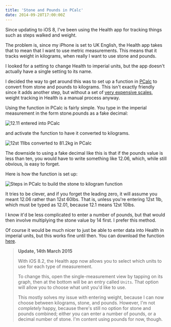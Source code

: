 ```yaml
---
title: 'Stone and Pounds in PCalc'
date: 2014-09-28T17:00:00Z
---
```


Since updating to iOS 8, I've been using the Health app for tracking things such
as steps walked and weight.

The problem is, since my iPhone is set to UK English, the Health app takes that
to mean that I want to use metric measurements. This means that it tracks weight
in kilograms, when really I want to use stone and pounds.

I looked for a setting to change Health to imperial units, but the app doesn't
actually have a single setting to its name.

I decided the way to get around this was to set up a function in
[PCalc](https://itunes.apple.com/gb/app/pcalc-the-best-calculator/id284666222?mt=8&uo=4&at=10l7rn)
to convert from stone and pounds to kilograms. This isn't exactly friendly since
it adds another step, but without a set of
[very expensive scales](http://www.amazon.co.uk/gp/product/B00BKRQ4E8/), weight
tracking in Health is a manual process anyway.

Using the function in PCalc is fairly simple. You type in the imperial
measurement in the form stone.pounds as a fake decimal:

![12.11 entered into PCalc](/img/2014-09-pcalc-stone-before.png)

and activate the function to have it converted to kilograms.

![12st 11lbs converted to 81.2kg in PCalc](/img/2014-09-pcalc-stone-after.png)

The downside to using a fake decimal like this is that if the pounds value is
less than ten, you would have to write something like 12.06, which, while still
obvious, is easy to forget.

Here is how the function is set up:

![Steps in PCalc to build the stone to kilogram function](/img/2014-09-pcalc-stone-function.png)

It tries to be clever, and if you forget the leading zero, it will assume you
meant 12.06 rather than 12st 60lbs. That is, unless you're entering 12st 1lb,
which must be typed as 12.01, because 12.1 means 12st 10lbs.

I know it'd be less complicated to enter a number of pounds, but that would then
involve multiplying the stone value by 14 first. I prefer this method.

Of course it would be much nicer to just be able to enter data into Health in
imperial units, but this works fine until then. You can download the function
[here](/downloads/stone-to-kg.pcalcfunctions).

> **Update, 14th March 2015**
>
> With iOS 8.2, the Health app now allows you to select which units to use for
> each type of measurement.
>
> To change this, open the single-measurement view by tapping on its graph, then
> at the bottom will be an entry called `Units`. That option will allow you to
> choose what unit you'd like to use.
>
> This mostly solves my issue with entering weight, because I can now choose
> between kilograms, stone, and pounds. However, I'm not _completely_ happy,
> because there's still no option for stone and pounds combined; either you can
> enter a number of pounds, or a decimal number of stone. I'm content using
> pounds for now, though.
